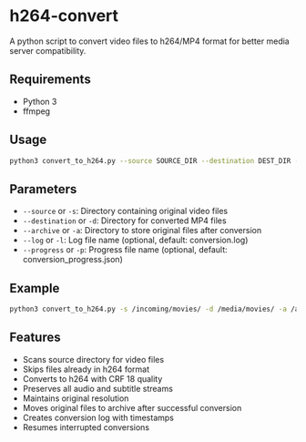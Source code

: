 # h264-convert
A python script to convert video files to h264/MP4 format for better media server compatibility.

## Requirements

- Python 3
- ffmpeg

## Usage

```bash
python3 convert_to_h264.py --source SOURCE_DIR --destination DEST_DIR --archive ARCHIVE_DIR
```

## Parameters

- `--source` or `-s`: Directory containing original video files
- `--destination` or `-d`: Directory for converted MP4 files
- `--archive` or `-a`: Directory to store original files after conversion
- `--log` or `-l`: Log file name (optional, default: conversion.log)
- `--progress` or `-p`: Progress file name (optional, default: conversion_progress.json)

## Example

```bash
python3 convert_to_h264.py -s /incoming/movies/ -d /media/movies/ -a /archive/
```

## Features

- Scans source directory for video files
- Skips files already in h264 format
- Converts to h264 with CRF 18 quality
- Preserves all audio and subtitle streams
- Maintains original resolution
- Moves original files to archive after successful conversion
- Creates conversion log with timestamps
- Resumes interrupted conversions
